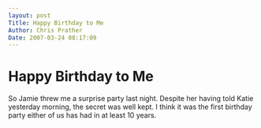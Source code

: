 ```yaml
---
layout: post
Title: Happy Birthday to Me  
Author: Chris Prather
Date: 2007-03-24 08:17:09
---
```


# Happy Birthday to Me
So Jamie threw me a surprise party last night. Despite her having told Katie yesterday morning, the secret was well kept. I think it was the first birthday party either of us has had in at least 10 years.
